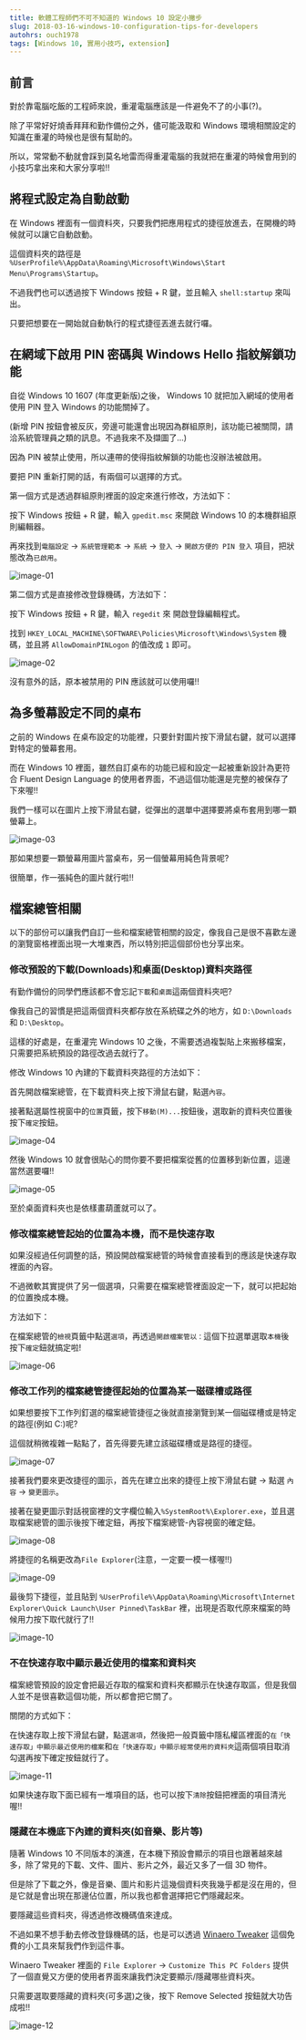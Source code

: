 ```yaml
---
title: 軟體工程師們不可不知道的 Windows 10 設定小撇步
slug: 2018-03-16-windows-10-configuration-tips-for-developers
autohrs: ouch1978
tags: [Windows 10, 實用小技巧, extension]
---
```


## 前言

對於靠電腦吃飯的工程師來說，重灌電腦應該是一件避免不了的小事(?)。

除了平常好好燒香拜拜和勤作備份之外，儘可能汲取和 Windows 環境相關設定的知識在重灌的時候也是很有幫助的。

所以，常常動不動就會踩到莫名地雷而得重灌電腦的我就把在重灌的時候會用到的小技巧拿出來和大家分享啦!!

<!--truncate-->

## 將程式設定為自動啟動

在 Windows 裡面有一個資料夾，只要我們把應用程式的捷徑放進去，在開機的時候就可以讓它自動啟動。

這個資料夾的路徑是 `%UserProfile%\AppData\Roaming\Microsoft\Windows\Start Menu\Programs\Startup`。

不過我們也可以透過按下 Windows 按鈕 + R 鍵，並且輸入 `shell:startup` 來叫出。

只要把想要在一開始就自動執行的程式捷徑丟進去就行囉。

## 在網域下啟用 PIN 密碼與 Windows Hello 指紋解鎖功能

自從 Windows 10 1607 (年度更新版)之後， Windows 10 就把加入網域的使用者使用 PIN 登入 Windows 的功能關掉了。

(新增 PIN 按鈕會被反灰，旁邊可能還會出現因為群組原則，該功能已被關閕，請洽系統管理員之類的訊息。不過我來不及擷圖了...)

因為 PIN 被禁止使用，所以連帶的使得指紋解鎖的功能也沒辦法被啟用。

要把 PIN 重新打開的話，有兩個可以選擇的方式。

第一個方式是透過群組原則裡面的設定來進行修改，方法如下：

按下 Windows 按鈕 + R 鍵，輸入 `gpedit.msc` 來開啟 Windows 10 的本機群組原則編輯器。

再來找到`電腦設定` -> `系統管理範本` -> `系統` -> `登入` -> `開啟方便的 PIN 登入` 項目，把狀態改為`已啟用`。

![image-01](01-enable-pin-with-group-policy-editor.png "透過本機群組原則編輯器啟用 PIN")

第二個方式是直接修改登錄機碼，方法如下：

按下 Windows 按鈕 + R 鍵，輸入 `regedit` 來 開啟登錄編輯程式。

找到 `HKEY_LOCAL_MACHINE\SOFTWARE\Policies\Microsoft\Windows\System` 機碼，並且將 `AllowDomainPINLogon` 的值改成 `1` 即可。

![image-02](02-enable-pin-with-registry-editor.png "透過修改登錄機碼啟用 PIN")

沒有意外的話，原本被禁用的 PIN 應該就可以使用囉!!

## 為多螢幕設定不同的桌布

之前的 Windows 在桌布設定的功能裡，只要針對圖片按下滑鼠右鍵，就可以選擇對特定的螢幕套用。

而在 Windows 10 裡面，雖然自訂桌布的功能已經和設定一起被重新設計為更符合 Fluent Design Language 的使用者界面，不過這個功能還是完整的被保存了下來喔!!

我們一樣可以在圖片上按下滑鼠右鍵，從彈出的選單中選擇要將桌布套用到哪一顆螢幕上。

![image-03](03-choose-which-monitor-to-be-applied-with-context-menu.png "透過右鍵選單選擇要套用桌布的螢幕")

那如果想要一顆螢幕用圖片當桌布，另一個螢幕用純色背景呢?

很簡單，作一張純色的圖片就行啦!!

## 檔案總管相關

以下的部份可以讓我們自訂一些和檔案總管相關的設定，像我自己是很不喜歡左邊的瀏覽窗格裡面出現一大堆東西，所以特別把這個部份也分享出來。

### 修改預設的下載(Downloads)和桌面(Desktop)資料夾路徑

有勤作備份的同學們應該都不會忘記`下載`和`桌面`這兩個資料夾吧?

像我自己的習慣是把這兩個資料夾都存放在系統碟之外的地方，如 `D:\Downloads` 和 `D:\Desktop`。

這樣的好處是，在重灌完 Windows 10 之後，不需要透過複製貼上來搬移檔案，只需要把系統預設的路徑改過去就行了。

修改 Windows 10 內建的下載資料夾路徑的方法如下：

首先開啟檔案總管，在下載資料夾上按下滑鼠右鍵，點選`內容`。

接著點選屬性視窗中的`位置`頁籤，按下`移動(M)...`按鈕後，選取新的資料夾位置後按下`確定`按鈕。

![image-04](04-modify-the-path-of-downloads-folder.png "修改下載資料夾的路徑")

然後 Windows 10 就會很貼心的問你要不要把檔案從舊的位置移到新位置，這邊當然選要囉!!

![image-05](05-confirm-if-move-files-or-not.png "移動資料夾對話視窗")

至於桌面資料夾也是依樣畫葫蘆就可以了。

### 修改檔案總管起始的位置為本機，而不是快速存取

如果沒經過任何調整的話，預設開啟檔案總管的時候會直接看到的應該是快速存取裡面的內容。

不過微軟其實提供了另一個選項，只需要在檔案總管裡面設定一下，就可以把起始的位置換成本機。

方法如下：

在檔案總管的`檢視`頁籤中點選`選項`，再透過`開啟檔案管以：`這個下拉選單選取`本機`後按下`確定`鈕就搞定啦!

![image-06](06-change-the-value-of-open-explorer-to.png "修改檔案總管起始的路徑為本機")

### 修改工作列的檔案總管捷徑起始的位置為某一磁碟槽或路徑

如果想要按下工作列釘選的檔案總管捷徑之後就直接瀏覽到某一個磁碟槽或是特定的路徑(例如 C:\)呢?

這個就稍微複雜一點點了，首先得要先建立該磁碟槽或是路徑的捷徑。

![image-07](07-create-a-shortcut-of-a-drive.png "建立磁碟的捷徑")

接著我們要來更改捷徑的圖示，首先在建立出來的捷徑上按下滑鼠右鍵 -> 點選 `內容` -> `變更圖示`。

接著在變更圖示對話視窗裡的文字欄位輸入`%SystemRoot%\Explorer.exe`，並且選取檔案總管的圖示後按下確定鈕，再按下檔案總管-內容視窗的確定鈕。

![image-08](08-change-the-icon-of-the-shortcut.png "更改捷徑的圖示為檔案總管的圖示")

將捷徑的名稱更改為`File Explorer`(注意，一定要一模一樣喔!!)

![image-09](09-rename-the-shortcut-to-file-explorer.png "將捷徑的名稱改為 File Explorer")

最後剪下捷徑，並且貼到 `%UserProfile%\AppData\Roaming\Microsoft\Internet Explorer\Quick Launch\User Pinned\TaskBar` 裡，出現是否取代原來檔案的時候用力按下取代就行了!!

![image-10](10-cut-and-paste-the-shortcut-to-user-pinned-taskbar-folder.png "將捷徑的名稱改為 File Explorer")

### 不在快速存取中顯示最近使用的檔案和資料夾

檔案總管預設的設定會把最近存取的檔案和資料夾都顯示在快速存取區，但是我個人並不是很喜歡這個功能，所以都會把它關了。

關閉的方式如下：

在快速存取上按下滑鼠右鍵，點選`選項`，然後把一般頁籤中隱私權區裡面的`在「快速存取」中顯示最近使用的檔案`和`在「快速存取」中顯示經常使用的資料夾`這兩個項目取消勾選再按下確定按鈕就行了。

![image-11](11-stop-adding-recent-used-files-and-folders-to-quick-access.png "停止把最近使用的檔案和資料夾加入快速存取")

如果快速存取下面已經有一堆項目的話，也可以按下`清除`按鈕把裡面的項目清光喔!!

### 隱藏在本機底下內建的資料夾(如音樂、影片等)

隨著 Windows 10 不同版本的演進，在本機下預設會顯示的項目也跟著越來越多，除了常見的下載、文件、圖片、影片之外，最近又多了一個 3D 物件。

但是除了下載之外，像是音樂、圖片和影片這幾個資料夾我幾乎都是沒在用的，但是它就是會出現在那邊佔位置，所以我也都會選擇把它們隱藏起來。

要隱藏這些資料夾，得透過修改機碼值來達成。

不過如果不想手動去修改登錄機碼的話，也是可以透過 [Winaero Tweaker][link-01] 這個免費的小工具來幫我們作到這件事。

[link-01]: https://winaero.com/request.php?1796 "下載 Winaero Tweaker"

Winaero Tweaker 裡面的 `File Explorer` -> `Customize This PC Folders` 提供了一個直覺又方便的使用者界面來讓我們決定要顯示/隱藏哪些資料夾。

只需要選取要隱藏的資料夾(可多選)之後，按下 Remove Selected 按鈕就大功告成啦!!

![image-12](12-use-winaero-tweaker-to-hide-folders-under-this-pc.png "透過 Winaero Tweaker 隱藏本機下面的資料夾")
